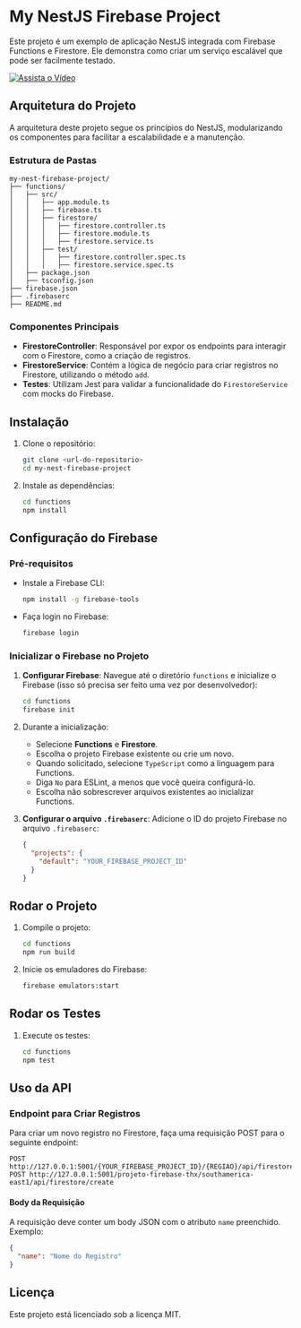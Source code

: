 
# My NestJS Firebase Project

Este projeto é um exemplo de aplicação NestJS integrada com Firebase Functions e Firestore. Ele demonstra como criar um serviço escalável que pode ser facilmente testado.


[![Assista o Vídeo](https://img.youtube.com/vi/ssw64dHvB-s/0.jpg)](https://www.youtube.com/watch?v=ssw64dHvB-s "Assista o vídeo")


## Arquitetura do Projeto

A arquitetura deste projeto segue os princípios do NestJS, modularizando os componentes para facilitar a escalabilidade e a manutenção.

### Estrutura de Pastas

```
my-nest-firebase-project/
├── functions/
│   ├── src/
│   │   ├── app.module.ts
│   │   ├── firebase.ts
│   │   ├── firestore/
│   │   │   ├── firestore.controller.ts
│   │   │   ├── firestore.module.ts
│   │   │   ├── firestore.service.ts
│   │   ├── test/
│   │   │   ├── firestore.controller.spec.ts
│   │   │   ├── firestore.service.spec.ts
│   ├── package.json
│   ├── tsconfig.json
├── firebase.json
├── .firebaserc
├── README.md
```

### Componentes Principais

- **FirestoreController**: Responsável por expor os endpoints para interagir com o Firestore, como a criação de registros.
- **FirestoreService**: Contém a lógica de negócio para criar registros no Firestore, utilizando o método `add`.
- **Testes**: Utilizam Jest para validar a funcionalidade do `FirestoreService` com mocks do Firebase.

## Instalação

1. Clone o repositório:
   ```bash
   git clone <url-do-repositorio>
   cd my-nest-firebase-project
   ```

2. Instale as dependências:
   ```bash
   cd functions
   npm install
   ```

## Configuração do Firebase

### Pré-requisitos

- Instale a Firebase CLI:
  ```bash
  npm install -g firebase-tools
  ```

- Faça login no Firebase:
  ```bash
  firebase login
  ```

### Inicializar o Firebase no Projeto

1. **Configurar Firebase**:
   Navegue até o diretório `functions` e inicialize o Firebase (isso só precisa ser feito uma vez por desenvolvedor):
   ```bash
   cd functions
   firebase init
   ```

2. Durante a inicialização:
   - Selecione **Functions** e **Firestore**.
   - Escolha o projeto Firebase existente ou crie um novo.
   - Quando solicitado, selecione `TypeScript` como a linguagem para Functions.
   - Diga `No` para ESLint, a menos que você queira configurá-lo.
   - Escolha não sobrescrever arquivos existentes ao inicializar Functions.

3. **Configurar o arquivo `.firebaserc`**:
   Adicione o ID do projeto Firebase no arquivo `.firebaserc`:
   ```json
   {
     "projects": {
       "default": "YOUR_FIREBASE_PROJECT_ID"
     }
   }
   ```

## Rodar o Projeto

1. Compile o projeto:
   ```bash
   cd functions
   npm run build
   ```

2. Inicie os emuladores do Firebase:
   ```bash
   firebase emulators:start
   ```

## Rodar os Testes

1. Execute os testes:
   ```bash
   cd functions
   npm test
   ```

## Uso da API

### Endpoint para Criar Registros

Para criar um novo registro no Firestore, faça uma requisição POST para o seguinte endpoint:

```
POST http://127.0.0.1:5001/{YOUR_FIREBASE_PROJECT_ID}/{REGIAO}/api/firestore/create
POST http://127.0.0.1:5001/projeto-firebase-thx/southamerica-east1/api/firestore/create
```

#### Body da Requisição

A requisição deve conter um body JSON com o atributo `name` preenchido. Exemplo:

```json
{
  "name": "Nome do Registro"
}
```

## Licença

Este projeto está licenciado sob a licença MIT.
